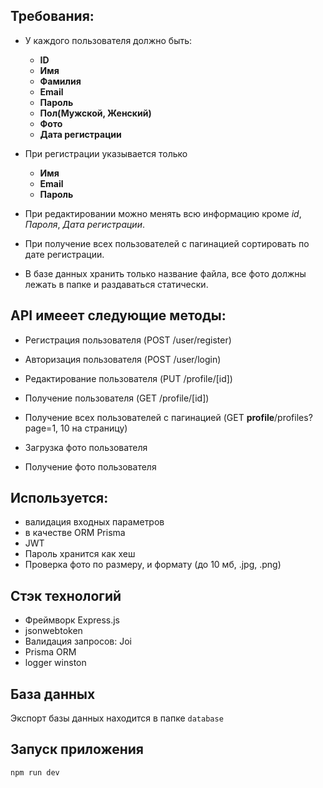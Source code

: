 ## Требования:

- У каждого пользователя должно быть:
  - **ID**
  - **Имя**
  - **Фамилия**
  - **Email**
  - **Пароль**
  - **Пол(Мужской, Женский)**
  - **Фото**
  - **Дата регистрации**
- При регистрации указывается только

  - **Имя**
  - **Email**
  - **Пароль**

- При редактировании можно менять всю информацию кроме _id_, _Пароля_, _Дата регистрации_.
- При получение всех пользователей с пагинацией сортировать по дате регистрации.
- В базе данных хранить только название файла, все фото должны лежать в папке и раздаваться статически.

## API имееет следующие методы:

- Регистрация пользователя (POST /user/register)
- Авторизация пользователя (POST /user/login)
- Редактирование пользователя (PUT /profile/[id])
- Получение пользователя (GET /profile/[id])
- Получение всех пользователей с пагинацией (GET **profile**/profiles?page=1, 10 на страницу)

- Загрузка фото пользователя
- Получение фото пользователя

## Используется:

- валидация входных параметров
- в качестве ORM Prisma
- JWT
- Пароль хранится как хеш
- Проверка фото по размеру, и формату (до 10 мб, .jpg, .png)

## Стэк технологий

- Фреймворк Express.js
- jsonwebtoken
- Валидация запросов: Joi
- Prisma ORM
- logger winston

## База данных

Экспорт базы данных находится в папке `database`

## Запуск приложения

`npm run dev`
